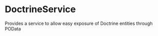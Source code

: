 DoctrineService
===============

Provides a service to allow easy exposure of Doctrine entities through POData
